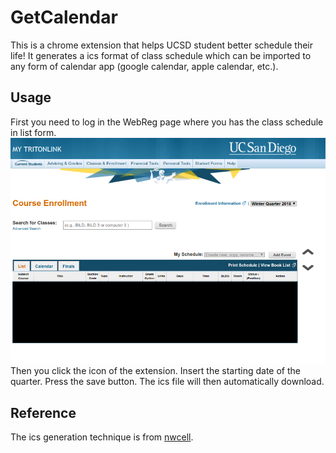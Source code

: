 # GetCalendar
This is a chrome extension that helps UCSD student better schedule their life!
It generates a ics format of class schedule which can be imported to any form of
calendar app (google calendar, apple calendar, etc.).
## Usage
First you need to log in the WebReg page where you has the class schedule in list form.
![webreg](webreg.png)
Then you click the icon of the extension. Insert the starting date of the quarter. Press the save
button. The ics file will then automatically download.

## Reference
The ics generation technique is from [nwcell](https://github.com/nwcell/ics.js). 
